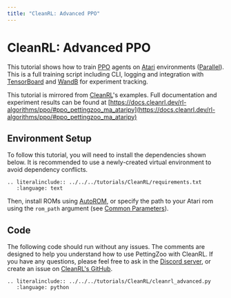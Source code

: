 ```yaml
---
title: "CleanRL: Advanced PPO"
---
```


# CleanRL: Advanced PPO

This tutorial shows how to train [PPO](https://docs.cleanrl.dev/rl-algorithms/ppo/) agents on [Atari](https://pettingzoo.farama.org/environments/butterfly/pistonball/) environments ([Parallel](https://pettingzoo.farama.org/api/parallel/)).
This is a full training script including CLI, logging and integration with [TensorBoard](https://www.tensorflow.org/tensorboard) and [WandB](https://wandb.ai/)  for experiment tracking.

This tutorial is mirrored from [CleanRL](https://github.com/vwxyzjn/cleanrl)'s examples. Full documentation and experiment results can be found at [https://docs.cleanrl.dev/rl-algorithms/ppo/#ppo_pettingzoo_ma_ataripy](https://docs.cleanrl.dev/rl-algorithms/ppo/#ppo_pettingzoo_ma_ataripy)

## Environment Setup
To follow this tutorial, you will need to install the dependencies shown below. It is recommended to use a newly-created virtual environment to avoid dependency conflicts.
```{eval-rst}
.. literalinclude:: ../../../tutorials/CleanRL/requirements.txt
   :language: text
```

Then, install ROMs using [AutoROM](https://github.com/Farama-Foundation/AutoROM), or specify the path to your Atari rom using the `rom_path` argument (see [Common Parameters](/environments/atari/#common-parameters)).

## Code
The following code should run without any issues. The comments are designed to help you understand how to use PettingZoo with CleanRL. If you have any questions, please feel free to ask in the [Discord server](https://discord.gg/nhvKkYa6qX), or create an issue on [CleanRL's GitHub](https://github.com/vwxyzjn/cleanrl/issues).
```{eval-rst}
.. literalinclude:: ../../../tutorials/CleanRL/cleanrl_advanced.py
   :language: python
```
